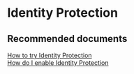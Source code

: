 <properties
	pageTitle="Identity Protection"
	description="Identity Protection"
	service="microsoft.aad"
	resource="Microsoft_AAD_ProtectionCenter"
	authors="zhchia"
	displayOrder=""
	selfHelpType="generic"
	supportTopicIds="32542231"
	resourceTags=""
	productPesIds="14785"
	cloudEnvironments="public"
/>

# Identity Protection


## **Recommended documents**
[How to try Identity Protection](https://www.microsoft.com/cloud-platform/enterprise-mobility-security-trial ) <br>
[How do I enable Identity Protection](https://docs.microsoft.com/azure/active-directory/active-directory-identityprotection-enable ) <br>
